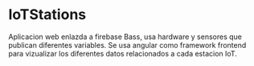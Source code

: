 # IoTStations
Aplicacion web enlazda a firebase Bass, usa hardware y sensores que publican diferentes variables. Se usa angular como framework frontend para vizualizar los diferentes datos relacionados a cada estacion IoT.

